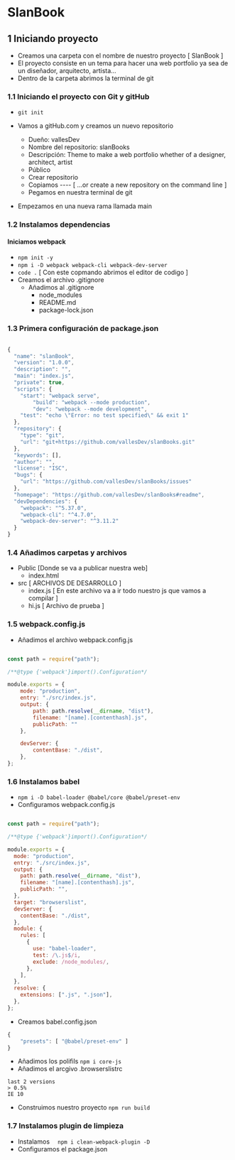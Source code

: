 # SlanBook

## 1 Iniciando proyecto

- Creamos una carpeta con el nombre de nuestro proyecto [ SlanBook ]
- El proyecto consiste en un tema para hacer una web portfolio ya sea de un diseñador, arquitecto, artista...
- Dentro de la carpeta abrimos la terminal de git

### 1.1 Iniciando el proyecto con Git y gitHub

- `git init`
- Vamos a gitHub.com y creamos un nuevo repositorio

  - Dueño: vallesDev
  - Nombre del repositorio: slanBooks
  - Descripción: Theme to make a web portfolio whether of a designer, architect, artist
  - Público
  - Crear repositorio
  - Copiamos ---- [ …or create a new repository on the command line ]
  - Pegamos en nuestra terminal de git

- Empezamos en una nueva rama llamada main

### 1.2 Instalamos dependencias
####  Iniciamos webpack
- `npm init -y`
- `npm i -D webpack webpack-cli webpack-dev-server`
- `code .` [ Con este copmando abrimos el editor de codigo ]
- Creamos el archivo .gitignore
	+ Añadimos al .gitignore
		+ 	node_modules
		+ 	README.md
		+ 	package-lock.json

### 1.3 Primera configuración de package.json

```javascript

{
  "name": "slanBook",
  "version": "1.0.0",
  "description": "",
  "main": "index.js",
  "private": true,
  "scripts": {
    "start": "webpack serve",
		"build": "webpack --mode production",
		"dev": "webpack --mode development",
    "test": "echo \"Error: no test specified\" && exit 1"
  },
  "repository": {
    "type": "git",
    "url": "git+https://github.com/vallesDev/slanBooks.git"
  },
  "keywords": [],
  "author": "",
  "license": "ISC",
  "bugs": {
    "url": "https://github.com/vallesDev/slanBooks/issues"
  },
  "homepage": "https://github.com/vallesDev/slanBooks#readme",
  "devDependencies": {
    "webpack": "^5.37.0",
    "webpack-cli": "^4.7.0",
    "webpack-dev-server": "^3.11.2"
  }
}

```
### 1.4 Añadimos carpetas y archivos

+ Public [Donde se va a publicar nuestra web]
	+ index.html
+ src [ ARCHIVOS DE DESARROLLO  ]
	+ index.js [ En este archivo va a ir todo nuestro js que vamos a compilar ]
	+ hi.js  [ Archivo de prueba ] 

### 1.5 webpack.config.js
+ Añadimos el archivo webpack.config.js

```javascript

const path = require("path");

/**@type {'webpack'}import().Configuration*/

module.exports = {
    mode: "production",
    entry: "./src/index.js",
    output: {
        path: path.resolve(__dirname, "dist"),
        filename: "[name].[contenthash].js",
        publicPath: ""
    },

    devServer: {
        contentBase: "./dist",
    },
};

```
### 1.6 Instalamos babel

+ `npm i -D babel-loader @babel/core @babel/preset-env`
+ Configuramos webpack.config.js

```javascript

const path = require("path");

/**@type {'webpack'}import().Configuration*/

module.exports = {
  mode: "production",
  entry: "./src/index.js",
  output: {
    path: path.resolve(__dirname, "dist"),
    filename: "[name].[contenthash].js",
    publicPath: "",
  },
  target: "browserslist",
  devServer: {
    contentBase: "./dist",
  },
  module: {
    rules: [
      {
        use: "babel-loader",
        test: /\.js$/i,
        exclude: /node_modules/,
      },
    ],
  },
  resolve: {
    extensions: [".js", ".json"],
  },
};

```

+ Creamos babel.config.json

```javascript
{
	"presets": [ "@babel/preset-env" ]
}

```

+ Añadimos los polifils `npm i core-js`
+ Añadimos el arcgivo .browserslistrc

```
last 2 versions
> 0.5%
IE 10

```

+ Construimos nuestro proyecto `npm run build`



### 1.7 Instalamos plugin de limpieza

+ Instalamos `  npm i clean-webpack-plugin -D`
+ Configuramos el package.json

```javascript
```

